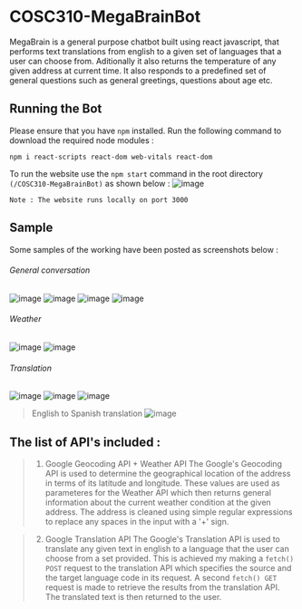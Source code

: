 # COSC310-MegaBrainBot

MegaBrain is a general purpose chatbot built using react javascript, that performs text translations from english to a given set of languages that a user can choose from. Aditionally it also returns the temperature of any given address at current time. It also responds to a predefined set of general questions such as general greetings, questions about age etc.

## Running the Bot
Please ensure that you have ``npm`` installed. Run the following command to download the required node modules :
```
npm i react-scripts react-dom web-vitals react-dom
```

To run the website use the ``npm start`` command in the root directory ``(/COSC310-MegaBrainBot)`` as shown below :
![image](https://user-images.githubusercontent.com/30193992/206018685-d682ecb8-0c49-46cc-8ff0-92b17925d43a.png)

```
Note : The website runs locally on port 3000
```

## Sample
Some samples of the working have been posted as screenshots below :

###### General conversation
![image](https://user-images.githubusercontent.com/30193992/206019448-04488e09-6349-4afe-9a7a-29efc87e6326.png)
![image](https://user-images.githubusercontent.com/30193992/206019570-4edf2541-9d17-4d38-94c6-eb8e4cb8b5eb.png)
![image](https://user-images.githubusercontent.com/30193992/206019619-0258264c-3eea-492d-b6da-da682ac72f4b.png)
![image](https://user-images.githubusercontent.com/30193992/206019786-950100dd-f9ae-4cb6-ae89-da250c4dc9dd.png)

###### Weather
![image](https://user-images.githubusercontent.com/30193992/206020024-e7e8e514-b3b2-41b5-b6d1-81207a45cbee.png)
![image](https://user-images.githubusercontent.com/30193992/206021820-7adb163a-42cd-4d28-9e01-e2a3a295c2b5.png)

###### Translation
![image](https://user-images.githubusercontent.com/30193992/206022176-ff18e1b8-527e-4868-b91b-b7d066882dec.png)
![image](https://user-images.githubusercontent.com/30193992/206022313-156e8435-373a-46af-803c-3255eb23642b.png)
![image](https://user-images.githubusercontent.com/30193992/206022758-15fd744b-75d1-481a-8892-3d80909189ab.png)
> English to Spanish translation
![image](https://user-images.githubusercontent.com/30193992/206022562-e72fe9b6-95d2-4682-8771-201917b12672.png)


## The list of API's included :
> 1) Google Geocoding API + Weather API 
The Google's Geocoding API is used to determine the geographical location of the address in terms of its latitude and longitude. These values are used as parameteres for the Weather API which then returns general information about the current weather condition at the given address. The address is cleaned using simple regular expressions to replace any spaces in the input with a '+' sign.

> 2) Google Translation API 
The Google's Translation API is used to translate any given text in english to a language that the user can choose from a set provided. This is achieved my making a ``fetch() POST`` request to the translation API which specifies the source and the target language code in its request. A second ``fetch() GET`` request is made to retrieve the results from the translation API. The translated text is then returned to the user.
